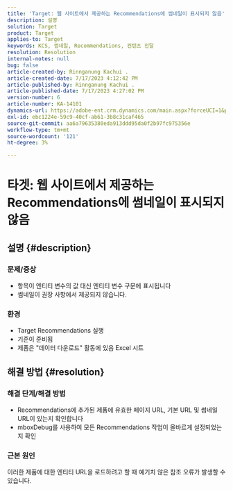 ```yaml
---
title: 'Target: 웹 사이트에서 제공하는 Recommendations에 썸네일이 표시되지 않음'
description: 설명
solution: Target
product: Target
applies-to: Target
keywords: KCS, 썸네일, Recommendations, 컨텐츠 전달
resolution: Resolution
internal-notes: null
bug: false
article-created-by: Rinnganung Kachui .
article-created-date: 7/17/2023 4:12:42 PM
article-published-by: Rinnganung Kachui .
article-published-date: 7/17/2023 4:27:02 PM
version-number: 6
article-number: KA-14101
dynamics-url: https://adobe-ent.crm.dynamics.com/main.aspx?forceUCI=1&pagetype=entityrecord&etn=knowledgearticle&id=80efc5c0-bc24-ee11-9cbe-6045bd006268
exl-id: ebc1224e-59c9-40cf-ab61-3b8c31caf465
source-git-commit: aa6a79635380eda913ddd95da0f2b97fc975356e
workflow-type: tm+mt
source-wordcount: '121'
ht-degree: 3%

---
```


# 타겟: 웹 사이트에서 제공하는 Recommendations에 썸네일이 표시되지 않음

## 설명 {#description}




### 문제/증상



- 항목이 엔티티 변수의 값 대신 엔티티 변수 구문에 표시됩니다
- 썸네일이 권장 사항에서 제공되지 않습니다.




### 환경



- Target Recommendations 실행
- 기준이 준비됨
- 제품은 &quot;데이터 다운로드&quot; 활동에 있음 Excel 시트



## 해결 방법 {#resolution}




### 해결 단계/해결 방법



- Recommendations에 추가된 제품에 유효한 페이지 URL, 기본 URL 및 썸네일 URL이 있는지 확인합니다
- mboxDebug를 사용하여 모든 Recommendations 작업이 올바르게 설정되었는지 확인




### 근본 원인



이러한 제품에 대한 엔티티 URL을 로드하려고 할 때 예기치 않은 참조 오류가 발생할 수 있습니다.
